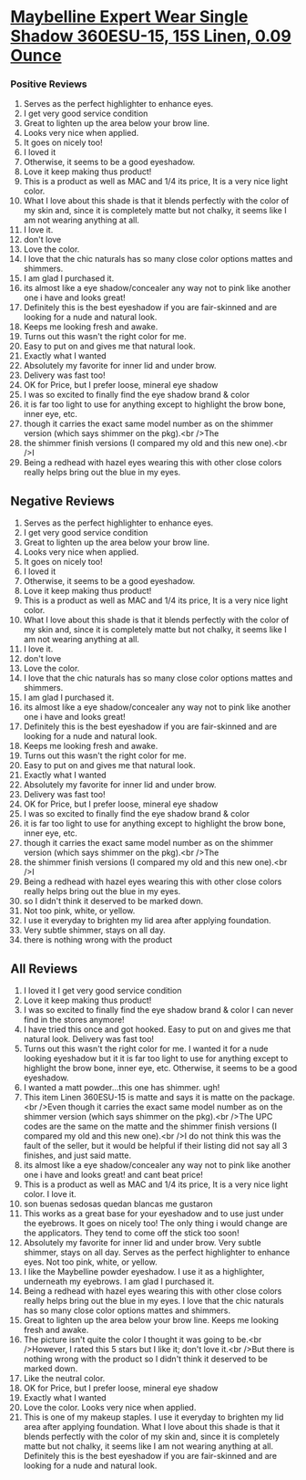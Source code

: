 # [Maybelline Expert Wear Single Shadow 360ESU-15, 15S Linen, 0.09 Ounce](https://products.checkmycream.com/products/Maybelline-Expert-Wear-Single-Shadow-360ESU-15-15S-Linen-0.09-Ounce.html)

### Positive Reviews

<ol>
      <li>Serves as the perfect highlighter to enhance eyes.</li>
      <li>I get very good service condition</li>
      <li>Great to lighten up the area below your brow line.</li>
      <li>Looks very nice when applied.</li>
      <li>It goes on nicely too!</li>
      <li>I loved it</li>
      <li>Otherwise, it seems to be a good eyeshadow.</li>
      <li>Love it keep making thus product!</li>
      <li>This is a product as well as MAC and 1/4 its price, It is a very nice light color.</li>
      <li>What I love about this shade is that it blends perfectly with the color of my skin and, since it is completely matte but not chalky, it seems like I am not wearing anything at all.</li>
      <li>I love it.</li>
      <li>don&#x27;t love</li>
      <li>Love the color.</li>
      <li>I love that the chic naturals has so many close color options mattes and shimmers.</li>
      <li>I am glad I purchased it.</li>
      <li>its almost like a eye shadow/concealer any way not to pink like another one i have and looks great!</li>
      <li>Definitely this is the best eyeshadow if you are fair-skinned and are looking for a nude and natural look.</li>
      <li>Keeps me looking fresh and awake.</li>
      <li>Turns out this wasn&#x27;t the right color for me.</li>
      <li>Easy to put on and gives me that natural look.</li>
      <li>Exactly what I wanted</li>
      <li>Absolutely my favorite for inner lid and under brow.  </li>
      <li>Delivery was fast too!</li>
      <li>OK for Price, but  I prefer loose, mineral eye shadow</li>
      <li>I was so excited to finally find the eye shadow brand &amp; color</li>
      <li>it is far too light to use for anything except to highlight the brow bone, inner eye, etc.</li>
      <li>though it carries the exact same model number as on the shimmer version (which says shimmer on the pkg).&lt;br /&gt;The</li>
      <li>the shimmer finish versions (I compared my old and this new one).&lt;br /&gt;I</li>
      <li>Being a redhead with hazel eyes wearing this with other close colors really helps bring out the blue in my eyes.</li>
</ol>


<h2>Negative Reviews</h2>
<ol>
<li> Serves as the perfect highlighter to enhance eyes.</li>
<li> I get very good service condition</li>
<li> Great to lighten up the area below your brow line.</li>
<li> Looks very nice when applied.</li>
<li> It goes on nicely too!</li>
<li> I loved it</li>
<li> Otherwise, it seems to be a good eyeshadow.</li>
<li> Love it keep making thus product!</li>
<li> This is a product as well as MAC and 1/4 its price, It is a very nice light color.</li>
<li> What I love about this shade is that it blends perfectly with the color of my skin and, since it is completely matte but not chalky, it seems like I am not wearing anything at all.</li>
<li> I love it.</li>
<li> don&#x27;t love</li>
<li> Love the color.</li>
<li> I love that the chic naturals has so many close color options mattes and shimmers.</li>
<li> I am glad I purchased it.</li>
<li> its almost like a eye shadow/concealer any way not to pink like another one i have and looks great!</li>
<li> Definitely this is the best eyeshadow if you are fair-skinned and are looking for a nude and natural look.</li>
<li> Keeps me looking fresh and awake.</li>
<li> Turns out this wasn&#x27;t the right color for me.</li>
<li> Easy to put on and gives me that natural look.</li>
<li> Exactly what I wanted</li>
<li> Absolutely my favorite for inner lid and under brow.  </li>
<li> Delivery was fast too!</li>
<li> OK for Price, but  I prefer loose, mineral eye shadow</li>
<li> I was so excited to finally find the eye shadow brand &amp; color</li>
<li> it is far too light to use for anything except to highlight the brow bone, inner eye, etc.</li>
<li> though it carries the exact same model number as on the shimmer version (which says shimmer on the pkg).&lt;br /&gt;The</li>
<li> the shimmer finish versions (I compared my old and this new one).&lt;br /&gt;I</li>
<li> Being a redhead with hazel eyes wearing this with other close colors really helps bring out the blue in my eyes.</li>
<li> so I didn&#x27;t think it deserved to be marked down.</li>
<li> Not too pink, white, or yellow.</li>
<li> I use it everyday to brighten my lid area after applying foundation.  </li>
<li> Very subtle shimmer, stays on all day.  </li>
<li> there is nothing wrong with the product</li>
</ol>

<h2>All Reviews</h2>

<ol>
    <li> I loved it I get very good service condition</li>
    <li> Love it keep making thus product!</li>
    <li> I was so excited to finally find the eye shadow brand &amp; color I can never find in the stores anymore!</li>
    <li> I have tried this once and got hooked. Easy to put on and gives me that natural look. Delivery was fast too!</li>
    <li> Turns out this wasn&#x27;t the right color for me. I wanted it for a nude looking eyeshadow but it  it is far too light to use for anything except to highlight the brow bone, inner eye, etc. Otherwise, it seems to be a good eyeshadow.</li>
    <li> I wanted a matt powder...this one has shimmer. ugh!</li>
    <li> This item Linen 360ESU-15 is matte and says it is matte on the package.&lt;br /&gt;Even though it carries the exact same model number as on the shimmer version (which says shimmer on the pkg).&lt;br /&gt;The UPC codes are the same on the matte and the shimmer finish versions (I compared my old and this new one).&lt;br /&gt;I do not think this was the fault of the seller, but it would be helpful if their listing did not say all 3 finishes, and just said matte.</li>
    <li> its almost like a eye shadow/concealer any way not to pink like another one i have and looks great! and cant beat price!</li>
    <li> This is a product as well as MAC and 1/4 its price, It is a very nice light color. I love it.</li>
    <li> son buenas sedosas  quedan blancas me gustaron</li>
    <li> This works as a great base for your eyeshadow and to use just under the eyebrows.  It goes on nicely too! The only thing i would change are the applicators.  They tend to come off the stick too soon!</li>
    <li> Absolutely my favorite for inner lid and under brow.  Very subtle shimmer, stays on all day.  Serves as the perfect highlighter to enhance eyes. Not too pink, white, or yellow.</li>
    <li> I like the Maybelline powder eyeshadow.  I use it as a highlighter, underneath my eyebrows.  I am glad I purchased it.</li>
    <li> Being a redhead with hazel eyes wearing this with other close colors really helps bring out the blue in my eyes. I love that the chic naturals has so many close color options mattes and shimmers.</li>
    <li> Great to lighten up the area below your brow line. Keeps me looking fresh and awake.</li>
    <li> The picture isn&#x27;t quite the color I thought it was going to be.&lt;br /&gt;However, I rated this 5 stars but I like it; don&#x27;t love it.&lt;br /&gt;But there is nothing wrong with the product so I didn&#x27;t think it deserved to be marked down.</li>
    <li> Like the neutral color.</li>
    <li> OK for Price, but  I prefer loose, mineral eye shadow</li>
    <li> Exactly what I wanted</li>
    <li> Love the color. Looks very nice when applied.</li>
    <li> This is one of my makeup staples. I use it everyday to brighten my lid area after applying foundation.  What I love about this shade is that it blends perfectly with the color of my skin and, since it is completely matte but not chalky, it seems like I am not wearing anything at all. Definitely this is the best eyeshadow if you are fair-skinned and are looking for a nude and natural look.</li>
</ol>




